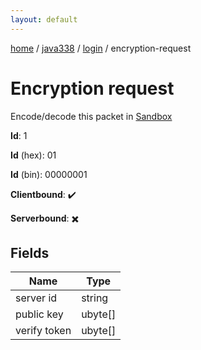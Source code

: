```yaml
---
layout: default
---
```


[home](/)  /  [java338](/protocol/java338)  /  [login](/protocol/java338/login)  /  encryption-request

# Encryption request

Encode/decode this packet in [Sandbox](../../../sandbox/java338#Login.EncryptionRequest)

**Id**: 1

**Id** (hex): 01

**Id** (bin): 00000001

**Clientbound**: ✔️

**Serverbound**: ✖️

## Fields

Name | Type
---|---
server id | string
public key | ubyte[]
verify token | ubyte[]

